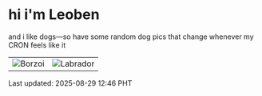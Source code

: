 # hi i'm Leoben

and i like dogs—so have some random dog pics that change whenever my CRON feels like it

|  |  |
|--------|----------|
| ![Borzoi](https://random-dog-vercel.vercel.app/api/random-borzoi?v=1756442803) | ![Labrador](https://random-dog-vercel.vercel.app/api/random-labrador?v=1756442803) |

Last updated: 2025-08-29 12:46 PHT
